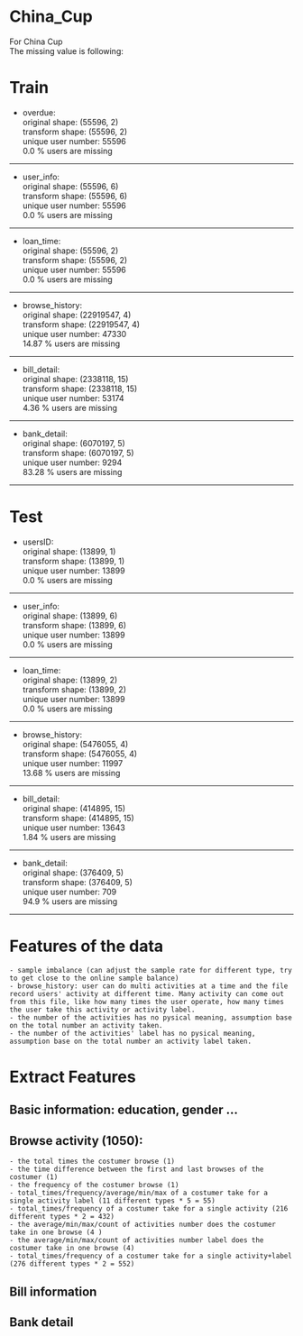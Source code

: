 # China_Cup
For China Cup<br />
The missing value is following:<br />

# Train
- overdue:<br />
original shape: (55596, 2)<br />
transform shape: (55596, 2)<br />
unique user number: 55596<br />
0.0 % users are missing

--------------------------------

- user_info:<br />
original shape: (55596, 6)<br />
transform shape: (55596, 6)<br />
unique user number: 55596<br />
0.0 % users are missing

--------------------------------

- loan_time:<br />
original shape: (55596, 2)<br />
transform shape: (55596, 2)<br />
unique user number: 55596<br />
0.0 % users are missing

--------------------------------

- browse_history:<br />
original shape: (22919547, 4)<br />
transform shape: (22919547, 4)<br />
unique user number: 47330<br />
14.87 % users are missing

--------------------------------

- bill_detail:<br />
original shape: (2338118, 15)<br />
transform shape: (2338118, 15)<br />
unique user number: 53174<br />
4.36 % users are missing

--------------------------------

- bank_detail:<br />
original shape: (6070197, 5)<br />
transform shape: (6070197, 5)<br />
unique user number: 9294<br />
83.28 % users are missing

--------------------------------


# Test
- usersID:<br />
original shape: (13899, 1)<br />
transform shape: (13899, 1)<br />
unique user number: 13899<br />
0.0 % users are missing

--------------------------------

- user_info:<br />
original shape: (13899, 6)<br />
transform shape: (13899, 6)<br />
unique user number: 13899<br />
0.0 % users are missing

--------------------------------

- loan_time:<br />
original shape: (13899, 2)<br />
transform shape: (13899, 2)<br />
unique user number: 13899<br />
0.0 % users are missing

--------------------------------

- browse_history:<br />
original shape: (5476055, 4)<br />
transform shape: (5476055, 4)<br />
unique user number: 11997<br />
13.68 % users are missing

--------------------------------

- bill_detail:<br />
original shape: (414895, 15)<br />
transform shape: (414895, 15)<br />
unique user number: 13643<br />
1.84 % users are missing

--------------------------------

- bank_detail:<br />
original shape: (376409, 5)<br />
transform shape: (376409, 5)<br />
unique user number: 709<br />
94.9 % users are missing

--------------------------------

# Features of the data
    - sample imbalance (can adjust the sample rate for different type, try to get close to the online sample balance)
    - browse_history: user can do multi activities at a time and the file record users' activity at different time. Many activity can come out from this file, like how many times the user operate, how many times the user take this activity or activity label.
    - the number of the activities has no pysical meaning, assumption base on the total number an activity taken.
    - the number of the activities' label has no pysical meaning, assumption base on the total number an activity label taken.

# Extract Features
## Basic information: education, gender ...
## Browse activity (1050):
    - the total times the costumer browse (1)
    - the time difference between the first and last browses of the costumer (1)
    - the frequency of the costumer browse (1)
    - total_times/frequency/average/min/max of a costumer take for a single activity label (11 different types * 5 = 55)
    - total_times/frequency of a costumer take for a single activity (216 different types * 2 = 432)
    - the average/min/max/count of activities number does the costumer take in one browse (4 )
    - the average/min/max/count of activities number label does the costumer take in one browse (4)
    - total_times/frequency of a costumer take for a single activity+label (276 different types * 2 = 552)
    
## Bill information

## Bank detail